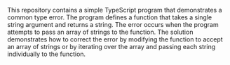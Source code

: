 This repository contains a simple TypeScript program that demonstrates a common type error. The program defines a function that takes a single string argument and returns a string.  The error occurs when the program attempts to pass an array of strings to the function. The solution demonstrates how to correct the error by modifying the function to accept an array of strings or by iterating over the array and passing each string individually to the function.